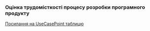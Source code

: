 ### Оцінка трудомісткості процесу розробки програмного продукту
[Посилання на UseCasePoint таблицю](https://docs.google.com/spreadsheets/d/1FHeL767U9ep6aXP-Re0FoKHYud2cfG9tzsWSqpcPqRE/edit?usp=sharing)
